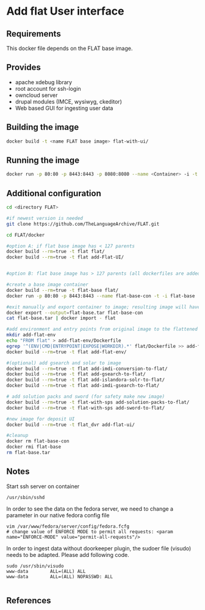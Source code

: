 Add flat User interface
======================

## Requirements ##
This docker file depends on the FLAT base image.

## Provides ##
 * apache xdebug library
 * root account for ssh-login
 * owncloud server
 * drupal modules (IMCE, wysiwyg, ckeditor)
 * Web based GUI for ingesting user data

## Building the image ##
```sh
docker build -t <name FLAT base image> flat-with-ui/
```

## Running the image ##
```sh
docker run -p 80:80 -p 8443:8443 -p 8080:8080 --name <Container> -i -t <name FLAT base image>
```

## Additional configuration ##
```sh
cd <directory FLAT>

#if newest version is needed
git clone https://github.com/TheLanguageArchive/FLAT.git

cd FLAT/docker

#option A: if flat base image has < 127 parents
docker build --rm=true -t flat flat/
docker build --rm=true -t flat add-Flat-UI/


#option B: flat base image has > 127 parents (all dockerfiles are added to the image)

#create a base image container
docker build --rm=true -t flat-base flat/
docker run -p 80:80 -p 8443:8443 --name flat-base-con -t -i flat-base

#exit manually and export container to image; resulting image will have 0 parents
docker export --output=flat-base.tar flat-base-con
cat flat-base.tar | docker import - flat

#add environment and entry points from original image to the flattened image
mkdir add-flat-env
echo "FROM flat" > add-flat-env/Dockerfile
egrep '^(ENV|CMD|ENTRYPOINT|EXPOSE|WORKDIR).*' flat/Dockerfile >> add-flat-env/Dockerfile
docker build --rm=true -t flat add-flat-env/

#(optional) add gsearch and solar to image
docker build --rm=true -t flat add-imdi-conversion-to-flat/
docker build --rm=true -t flat add-gsearch-to-flat/
docker build --rm=true -t flat add-islandora-solr-to-flat/
docker build --rm=true -t flat add-imdi-gsearch-to-flat/

# add solution packs and sword (for safety make new image)
docker build --rm=true -t flat-with-sps add-solution-packs-to-flat/
docker build --rm=true -t flat-with-sps add-sword-to-flat/

#new image for deposit UI
docker build --rm=true -t flat_dvr add-flat-ui/

#cleanup
docker rm flat-base-con
docker rmi flat-base
rm flat-base.tar
```

## Notes ##
Start ssh server on container

```ssh
/usr/sbin/sshd 
```

In order to see the data on the fedora server, we need to change a parameter in our native fedora config file 

```ssh
vim /var/www/fedora/server/config/fedora.fcfg
# change value of ENFORCE MODE to permit all requests: <param name="ENFORCE-MODE" value="permit-all-requests"/>
```

In order to ingest data without doorkeeper plugin, the sudoer file (visudo) needs to be adapted. Please add following code.

```ssh
sudo /usr/sbin/visudo
www-data        ALL=(ALL) ALL
www-data        ALL=(ALL) NOPASSWD: ALL


```




## References ##
